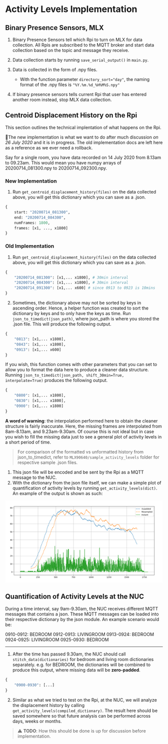 # Activity Levels Implementation

## Binary Presence Sensors, MLX

1. Binary Presence Sensors tell which Rpi to turn on MLX for data collection. All Rpis are subscribed to the MQTT broker and start data collection based on the topic and message they receive.
2. Data collection starts by running `save_serial_output()` in `main.py`.
3. Data is collected in the form of .npy files.

   - With the function parameter `directory_sort="day"`, the naming format of the .npy files is `"%Y.%m.%d_%H%M%S.npy"`

4. If binary presence sensors tells current Rpi that user has entered another room instead, stop MLX data collection.

## Centroid Displacement History on the Rpi

This section outlines the technical implentation of what happens on the Rpi.

🌟The new implementation is what we want to do after much discussion _on 26 July 2020_ and it is in progress. The old implementation docs are left here as a reference as we ever need a rollback.

Say for a single room, you have data recorded on 14 July 2020 from 8.13am to 09.23am. This would mean you have numpy arrays of 20200714_081300.npy to 20200714_092300.npy.

### New Implementation

1. Run `get_centroid_displacement_history(files)` on the data collected above, you will get this dictionary which you can save as a .json.

```python
{
    start: "20200714_081300",
    end: "20200714_084300",
    numFrames: 1800,
    frames: [x1, ..., x1800]
}
```

### Old Implementation

1. Run `get_centroid_displacement_history(files)` on the data collected above, you will get this dictionary which you can save as a .json.

```python
{
    "20200714_081300": [x1,... x1800], # 30min interval
    "20200714_084300": [x1,... x1800], # 30min interval
    "20200714_091300": [x1,... x600] # since 0913 to 0923 is 10mins
}
```

2. Sometimes, the dictionary above may not be sorted by keys in ascending order. Hence, a helper function was created to sort the dictionary by keys and to only have the keys as time. Run `json_to_timedict(json_path)`, where json_path is where you stored the .json file. This will produce the following output.

```python
{
    "0813": [x1,... x1800],
    "0843": [x1,... x1800],
    "0913": [x1,... x600]
}
```

If you wish, this function comes with other parameters that you can set to allow you to format the data here to produce a cleaner data structure. Running `json_to_timedict(json_path, shift_30min=True, interpolate=True)` produces the following output.

```python
{
    "0800": [x1,... x1800],
    "0830": [x1,... x1800],
    "0900": [x1,... x1800]
}
```

**A word of warning**: the interpolation performed here to obtain the cleaner structure is fairly inaccurate. Here, the missing frames are interpolated from 8am-8.13am, and 9.23am-9.30am. Of course this is not ideal but in case you wish to fill the missing data just to see a general plot of activity levels in a short period of time.

> For comparison of the formatted vs unformatted history from json_to_timedict, refer to `MLX90640/sample_activity_levels` folder for respective sample .json files.

1. This json file will be encoded and be sent by the Rpi as a MQTT message to the NUC.
2. With the dictionary from the json file itself, we can make a simple plot of quantification of activity levels by running `get_activity_levels(dict)`. An example of the output is shown as such:

![](screenshots/activity_levels_over_30mins.png)

## Quantification of Activity Levels at the NUC

During a time interval, say 9am-9.30am, the NUC receives different MQTT messages that contains a json. These MQTT messages can be loaded into their respective dictionary by the json module. An example scenario would be:

0910-0912: BEDROOM
0912-0913: LIVINGROOM
0913-0924: BEDROOM
0924-0925: LIVINGROOM
0925-0930: BEDROOM

---

1. After the time has passed 9.30am, the NUC should call `stitch_data(dictionaries)` for bedroom and living room dictionaries separately. e.g. for BEDROOM, the dictionaries will be combined to produce this output, where missing data will be **zero-padded**.

```python
{
    "0900-0930": [...]
}
```

2. Similar as what we tried to test on the Rpi, at the NUC, we will analyze the displacement history by calling `get_activity_levels(compiled_dictionary)`. The result here should be saved somewhere so that future analysis can be performed across days, weeks or months.

> ⚠️ **TODO**: How this should be done is up for discussion before implementation.
